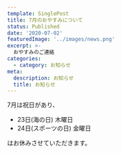 ```yaml
---
template: SinglePost
title: 7月のおやすみについて
status: Published
date: '2020-07-02'
featuredImage: '../images/news.png'
excerpt: >-
  おやすみのご連絡
categories:
  - category: お知らせ
meta:
  description: お知らせ
  title: お知らせ
---
```


7月は祝日があり、

- 23日(海の日) 木曜日
- 24日(スポーツの日) 金曜日

はお休みさせていただきます。

